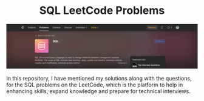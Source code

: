 <h1 align="center">SQL LeetCode Problems</h1>

<img src="Screenshot 2022-09-21 at 1.58.04 PM.png">

In this repository, I have mentioned my solutions along with the questions, for the SQL problems on the LeetCode, which is the platform to help in enhancing skills, expand knowledge and prepare for technical interviews.
